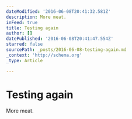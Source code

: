 ```yaml
---
dateModified: '2016-06-08T20:41:32.581Z'
description: More meat.
inFeed: true
title: Testing again
author: []
datePublished: '2016-06-08T20:41:47.554Z'
starred: false
sourcePath: _posts/2016-06-08-testing-again.md
_context: 'http://schema.org'
_type: Article

---
```

# Testing again

More meat.